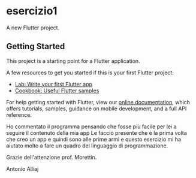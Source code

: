 # esercizio1

A new Flutter project.

## Getting Started

This project is a starting point for a Flutter application.

A few resources to get you started if this is your first Flutter project:

- [Lab: Write your first Flutter app](https://flutter.dev/docs/get-started/codelab)
- [Cookbook: Useful Flutter samples](https://flutter.dev/docs/cookbook)

For help getting started with Flutter, view our
[online documentation](https://flutter.dev/docs), which offers tutorials,
samples, guidance on mobile development, and a full API reference.

Ho commentato il programma pensando che fosse più facile per lei a seguire il contenuto della mia app
Le faccio presente che è la prima volta che creo un app e quindi sono alle prime armi e questo 
esercizio mi ha aiutato molto a fare un quadro del linguaggio di programmazione.

Grazie dell'attenzione prof. Morettin.

Antonio Alliaj